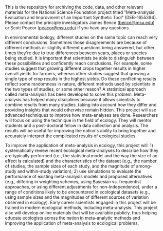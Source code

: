 This is the repository for archiving the code, data, and other relevant materials for the National Science Foundation project titled  "Meta-analysis: Evaluation and Improvment of an Important Synthetic Tool" (DEB-1655394). Please contact the principle investigators James Bence (bence@msu.edu) or Scott Peacor (peacor@msu.edu) if you have any questions.

In environmental biology, different studies on the same topic can reach very different conclusions. Sometimes those disagreements are because of different methods or slightly different questions being answered, but other times they're due to true differences between years, places or species being studied. It is important that scientists be able to distinguish between these possibilities and confidently reach conclusions. For example, some studies suggest that growing different crops together results in higher overall yields for farmers, whereas other studies suggest that growing a single type of crop results in the highest yields. Do these conflicting results reflect some randomness in nature, different methods used by scientists in the two types of studies, or some other reason? A statistical approach called meta-analysis has been developed to solve this problem. Meta-analysis has helped many disciplines because it allows scientists to combine results from many studies, taking into account how they differ and providing insights that would otherwise remain hidden. This project will use advanced techniques to improve how meta-analyses are done. Researchers will focus on using the technique in the field of ecology. They will mentor students and a post-doctoral fellow in data collection and analysis. The results will be useful for improving the nation's ability to bring together and accurately interpret the complicated results of ecological studies. 

To improve the application of meta-analysis in ecology, this project will: 1) systematically review recent ecological meta-analyses to describe how they are typically performed (i.e., the statistical model and the way the size of an effect is calculated) and the characteristics of the dataset (e.g., the number of studies, the sample sizes of each study, and the magnitude of among-study and within-study variation); 2) use simulations to evaluate the performance of existing meta-analysis models and proposed alternatives (e.g., differing in weighting schemes, using Bayesian vs. frequentist approaches, or using different adjustments for non-independence), under a range of conditions likely to be encountered in ecological datasets (e.g., using sample sizes and the magnitudes of different sources of variation observed in ecology). Early career scientists engaged in this project will be trained in modern ecological methods, including meta-analysis. This project also will develop online materials that will be available publicly, thus helping educate ecologists across the nation in meta-analytic methods and improving the application of meta-analysis to ecological problems.

